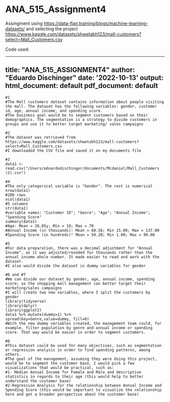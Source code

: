 # ANA_515_Assignment4
Assingment using https://data-flair.training/blogs/machine-learning-datasets/ and selecting the project 
https://www.kaggle.com/datasets/shwetabh123/mall-customers?select=Mall_Customers.csv

Code used:

---
title: "ANA_515_ASSIGNMENT4"
author: "Eduardo Dischinger"
date: '2022-10-13'
output:
  html_document: default
  pdf_document: default
---

```{r, include = TRUE}
#1
#The Mall customers dataset contains information about people visiting the mall. The dataset has the following variables: gender, customer id, age, annual income, and spending score. 
#The business goal would be to segment customers based on their demographics. The segmentation is a strategy to divide customers in groups and use it to better target marketing/ sales campaigns
```

```{r, include = TRUE}
#2
#The dataset was retrieved from https://www.kaggle.com/datasets/shwetabh123/mall-customers?select=Mall_Customers.csv 
#I downloaded the CSV file and saved it on my documents file
```

```{r, include = TRUE}
#3
data1 <- read.csv("/Users/eduardodischinger/documents/Mcdaniel/Mall_Customers (2).csv")
```

```{r, include = TRUE}
#4
#The only categorical variable is "Gender". The rest is numerical
nrow(data1)
#200 rows
ncol(data1)
#5 columns
str(data1)
#variable names: "Customer ID"; "Genre"; "Age"; "Annual Income"; "Spending Score"
summary(data1)
#Age: Mean = 38.85y; Min = 18; Max = 70
#Annual Income (in thousands): Mean = 60.56; Min 15.00; Max = 137.00
#Spending Score (in hundreds)" Mean = 50.20; Min 1.00; Max = 99.00
```

```{r, include = TRUE}
#5
#For data preparation, there was a decimal adjustment for "Annual Income", as it was adjusted/rounded for thousands rather than the annual income whole number. It made easier to read and work with the dataset.
#I also would divide the dataset in dummy variables for gender
```

```{r, include = TRUE}
#6 and #7
#We can divide our dataset by gender, age, annual income, spending score; so the shopping mall management can better target their marketing/sales campaigns
#I will create two new variables, where I split the customers by gender
library(tidyverse)
library(dplyr)
library(ggplot2)
data1 %>% mutate(dummy=1) %>%
spread(key=Genre,value=dummy, fill=0) 
#With the new dummy variables created, the management team could, for example, filter population by genre and annual income or spending score. That way would be easier in order to segment customers.
```

```{r, include = TRUE}
#8
#This dataset could be used for many objectives, such as segmentation or regression analysis in order to find spending patterns, among others.
#The goal of the management, assuming they were doing this project, would be to segment the customer base. I would pick a few visualizations that would be practical, such as:
#1- Median Annual Income for Female and Male and descriptive statistics in regards to their age (this would help to better understand the customer base)
#2-Regression Analysis for the relationship between Annual Income and Spending Score (this would be important to visualize the relationship here and get a broader perspective about the customer base)
```
